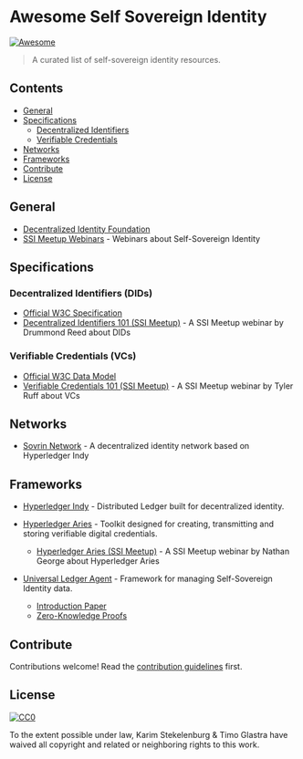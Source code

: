 # Awesome Self Sovereign Identity

[![Awesome](https://awesome.re/badge.svg)](https://awesome.re)

> A curated list of self-sovereign identity resources.

## Contents

- [General](#general)
- [Specifications](#specifications)
  - [Decentralized Identifiers](#decentralized-identifiers-dids)
  - [Verifiable Credentials](#verifiable-credentials-vcs)
- [Networks](#networks)
- [Frameworks](#frameworks)
- [Contribute](#contribute)
- [License](#license)

## General

- [Decentralized Identity Foundation](https://identity.foundation)
- [SSI Meetup Webinars](https://ssimeetup.org/blog) - Webinars about Self-Sovereign Identity

## Specifications

### Decentralized Identifiers (DIDs)

- [Official W3C Specification](https://w3c-ccg.github.io/did-spec/)
- [Decentralized Identifiers 101 (SSI Meetup)](https://ssimeetup.org/decentralized-identifiers-did-fundamental-block-self-sovereign-identity-drummond-reed-webinar-2/) - A SSI Meetup webinar by Drummond Reed about DIDs

### Verifiable Credentials (VCs)

- [Official W3C Data Model](https://www.w3.org/TR/vc-data-model/)
- [Verifiable Credentials 101 (SSI Meetup)](https://ssimeetup.org/verifiable-credentials-101-ssi-tyler-ruff-webinar-11/) - A SSI Meetup webinar by Tyler Ruff about VCs

## Networks

- [Sovrin Network](https://sovrin.org/) - A decentralized identity network based on Hyperledger Indy

## Frameworks

- [Hyperledger Indy](https://www.hyperledger.org/projects/hyperledger-indy) - Distributed Ledger built for decentralized identity.

- [Hyperledger Aries](https://www.hyperledger.org/projects/aries) - Toolkit designed for creating, transmitting and storing verifiable digital credentials.

  - [Hyperledger Aries (SSI Meetup)](https://ssimeetup.org/hyperledger-aries-open-source-interoperable-identity-solutions-nathan-george-webinar-30/) - A SSI Meetup webinar by Nathan George about Hyperledger Aries

- [Universal Ledger Agent](https://github.com/rabobank-blockchain/universal-ledger-agent) - Framework for managing Self-Sovereign Identity data.
  - [Introduction Paper](https://github.com/WebOfTrustInfo/rwot8-barcelona/blob/master/topics-and-advance-readings/universal-ledger-agent.md)
  - [Zero-Knowledge Proofs](https://github.com/WebOfTrustInfo/rwot9-prague/blob/master/topics-and-advance-readings/zero-knowledge-proofs-and-vc-in-social-housing.md)

## Contribute

Contributions welcome! Read the [contribution guidelines](contributing.md) first.

## License

[![CC0](https://mirrors.creativecommons.org/presskit/buttons/88x31/svg/cc-zero.svg)](https://creativecommons.org/publicdomain/zero/1.0)

To the extent possible under law, Karim Stekelenburg &amp; Timo Glastra have waived all copyright and
related or neighboring rights to this work.
